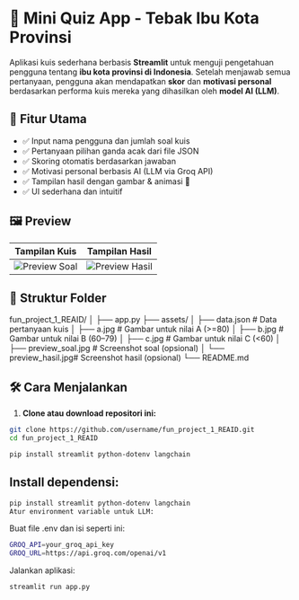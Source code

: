 # 📍 Mini Quiz App - Tebak Ibu Kota Provinsi

Aplikasi kuis sederhana berbasis **Streamlit** untuk menguji pengetahuan pengguna tentang **ibu kota provinsi di Indonesia**. Setelah menjawab semua pertanyaan, pengguna akan mendapatkan **skor** dan **motivasi personal** berdasarkan performa kuis mereka yang dihasilkan oleh **model AI (LLM)**.

## 🚀 Fitur Utama

- ✅ Input nama pengguna dan jumlah soal kuis
- ✅ Pertanyaan pilihan ganda acak dari file JSON
- ✅ Skoring otomatis berdasarkan jawaban
- ✅ Motivasi personal berbasis AI (LLM via Groq API)
- ✅ Tampilan hasil dengan gambar & animasi 🎉
- ✅ UI sederhana dan intuitif

## 🖼️ Preview

| Tampilan Kuis | Tampilan Hasil |
|---------------|----------------|
| ![Preview Soal](assets/preview_soal.jpg) | ![Preview Hasil](assets/preview_hasil.jpg) |

## 🧱 Struktur Folder

fun_project_1_REAID/
│
├── app.py
├── assets/
│ ├── data.json # Data pertanyaan kuis
│ ├── a.jpg # Gambar untuk nilai A (>=80)
│ ├── b.jpg # Gambar untuk nilai B (60–79)
│ ├── c.jpg # Gambar untuk nilai C (<60)
│ ├── preview_soal.jpg # Screenshot soal (opsional)
│ └── preview_hasil.jpg# Screenshot hasil (opsional)
└── README.md


## 🛠️ Cara Menjalankan

1. **Clone atau download repositori ini:**

```bash
git clone https://github.com/username/fun_project_1_REAID.git
cd fun_project_1_REAID

pip install streamlit python-dotenv langchain
```
## Install dependensi:

```bash
pip install streamlit python-dotenv langchain
Atur environment variable untuk LLM:
```

Buat file .env dan isi seperti ini:
```bash
GROQ_API=your_groq_api_key
GROQ_URL=https://api.groq.com/openai/v1
```

Jalankan aplikasi:
```bash
streamlit run app.py
```